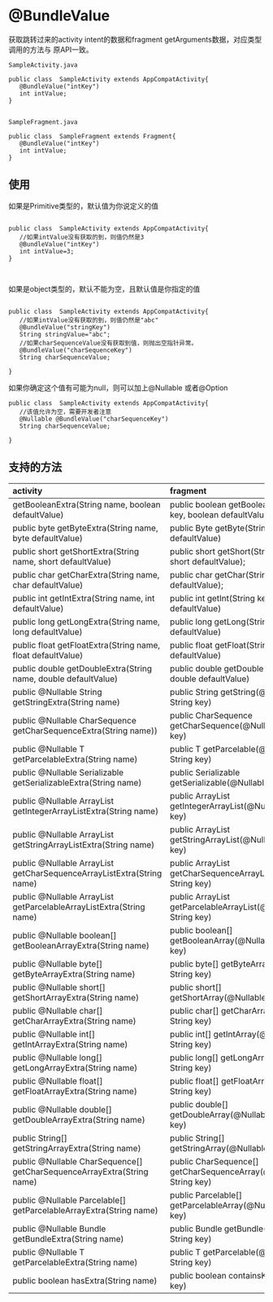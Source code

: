 # @BundleValue
获取跳转过来的activity intent的数据和fragment getArguments数据，对应类型调用的方法与
原API一致。

```
SampleActivity.java

public class  SampleActivity extends AppCompatActivity{
   @BundleValue("intKey")
   int intValue;
}


SampleFragment.java

public class  SampleFragment extends Fragment{
   @BundleValue("intKey")
   int intValue;
}

```

## 使用
如果是Primitive类型的，默认值为你说定义的值

```

public class  SampleActivity extends AppCompatActivity{
   //如果intValue没有获取的到，则值仍然是3
   @BundleValue("intKey")
   int intValue=3;
}



```
如果是object类型的，默认不能为空，且默认值是你指定的值

```

public class  SampleActivity extends AppCompatActivity{
   //如果intValue没有获取的到，则值仍然是"abc"
   @BundleValue("stringKey")
   String stringValue="abc";
   //如果charSequenceValue没有获取到值，则抛出空指针异常。
   @BundleValue("charSequenceKey")
   String charSequenceValue;

}

```
如果你确定这个值有可能为null，则可以加上@Nullable 或者@Option
```
public class  SampleActivity extends AppCompatActivity{
   //该值允许为空，需要开发者注意
   @Nullable @BundleValue("charSequenceKey")
   String charSequenceValue;

}

```

## 支持的方法
| activity |  fragment |
|:---------|:----|
|getBooleanExtra(String name, boolean defaultValue)            |    public boolean getBoolean(String key, boolean defaultValue)|
|public byte getByteExtra(String name, byte defaultValue)     |   public Byte getByte(String key, byte defaultValue)|
|public short getShortExtra(String name, short defaultValue)   |public short getShort(String key, short defaultValue);|
|public char getCharExtra(String name, char defaultValue)      | public char getChar(String key, char defaultValue);|
|public int getIntExtra(String name, int defaultValue)         | public int getInt(String key, int defaultValue)|
|public long getLongExtra(String name, long defaultValue)      | public long getLong(String key, long defaultValue)|
|public float getFloatExtra(String name, float defaultValue)   | public float getFloat(String key, float defaultValue)|
|public double getDoubleExtra(String name, double defaultValue) | public double getDouble(String key, double defaultValue)|
|public @Nullable String getStringExtra(String name)      |     public String getString(@Nullable String key)|
|public @Nullable CharSequence getCharSequenceExtra(String name))    | public CharSequence getCharSequence(@Nullable String key)|
|public @Nullable <T extends Parcelable> T getParcelableExtra(String name)   |  public <T extends Parcelable> T getParcelable(@Nullable String key)|
| public @Nullable Serializable getSerializableExtra(String name)     |   public Serializable getSerializable(@Nullable String key)|
|public @Nullable ArrayList<Integer> getIntegerArrayListExtra(String name)  | public ArrayList<Integer> getIntegerArrayList(@Nullable String key)|
| public @Nullable ArrayList<String> getStringArrayListExtra(String name)   | public ArrayList<String> getStringArrayList(@Nullable String key)|
|public @Nullable ArrayList<CharSequence> getCharSequenceArrayListExtra(String name) | public ArrayList<CharSequence> getCharSequenceArrayList(@Nullable String key)|
|public @Nullable <T extends Parcelable> ArrayList<T> getParcelableArrayListExtra(String name)  | public <T extends Parcelable> ArrayList<T> getParcelableArrayList(@Nullable String key)|
| public @Nullable boolean[] getBooleanArrayExtra(String name)   | public boolean[] getBooleanArray(@Nullable String key)|
| public @Nullable byte[] getByteArrayExtra(String name)        | public byte[] getByteArray(@Nullable String key)|
|public @Nullable short[] getShortArrayExtra(String name)     |  public short[] getShortArray(@Nullable String key)|
|public @Nullable char[] getCharArrayExtra(String name)       |   public char[] getCharArray(@Nullable String key)|
|public @Nullable int[] getIntArrayExtra(String name)       | public int[] getIntArray(@Nullable String key)|
|public @Nullable long[] getLongArrayExtra(String name)     |  public long[] getLongArray(@Nullable String key)|
|public @Nullable float[] getFloatArrayExtra(String name)   | public float[] getFloatArray(@Nullable String key)|
|public @Nullable double[] getDoubleArrayExtra(String name)  |   public double[] getDoubleArray(@Nullable String key)|
|public  String[] getStringArrayExtra(String name)          | public String[] getStringArray(@Nullable String key)|
|public @Nullable CharSequence[] getCharSequenceArrayExtra(String name)  | public CharSequence[] getCharSequenceArray(@Nullable String key)|
|public @Nullable Parcelable[] getParcelableArrayExtra(String name)   | public Parcelable[] getParcelableArray(@Nullable String key) |
|public @Nullable Bundle getBundleExtra(String name)             |   public Bundle getBundle(@Nullable String key)|
|public @Nullable <T extends Parcelable> T getParcelableExtra(String name)    |   public <T extends Parcelable> T getParcelable(@Nullable String key)|
|public boolean hasExtra(String name)          | public boolean containsKey(String key) |





